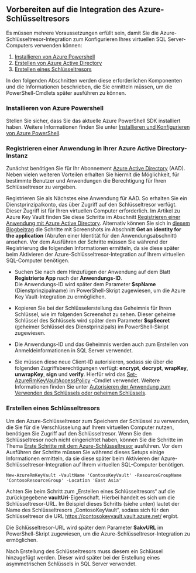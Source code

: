 ## <a name="prepare-for-akv-integration"></a>Vorbereiten auf die Integration des Azure-Schlüsseltresors
Es müssen mehrere Voraussetzungen erfüllt sein, damit Sie die Azure-Schlüsseltresor-Integration zum Konfigurieren Ihres virtuellen SQL Server-Computers verwenden können: 

1. [Installieren von Azure Powershell](#install-azure-powershell)
2. [Erstellen von Azure Active Directory](#create-an-azure-active-directory)
3. [Erstellen eines Schlüsseltresors](#create-a-key-vault)

In den folgenden Abschnitten werden diese erforderlichen Komponenten und die Informationen beschrieben, die Sie ermitteln müssen, um die PowerShell-Cmdlets später ausführen zu können.

### <a name="install-azure-powershell"></a>Installieren von Azure Powershell
Stellen Sie sicher, dass Sie das aktuelle Azure PowerShell SDK installiert haben. Weitere Informationen finden Sie unter [Installieren und Konfigurieren von Azure PowerShell](/powershell/azureps-cmdlets-docs).

### <a name="register-an-application-in-your-azure-active-directory"></a>Registrieren einer Anwendung in Ihrer Azure Active Directory-Instanz
Zunächst benötigen Sie für Ihr Abonnement [Azure Active Directory](https://azure.microsoft.com/trial/get-started-active-directory/) (AAD). Neben vielen weiteren Vorteilen erhalten Sie hiermit die Möglichkeit, für bestimmte Benutzer und Anwendungen die Berechtigung für Ihren Schlüsseltresor zu vergeben.

Registrieren Sie als Nächstes eine Anwendung für AAD. So erhalten Sie ein Dienstprinzipalkonto, das über Zugriff auf den Schlüsseltresor verfügt. Dieser Zugriff ist für Ihren virtuellen Computer erforderlich. Im Artikel zu Azure Key Vault finden Sie diese Schritte im Abschnitt [Registrieren einer Anwendung mit Azure Active Directory](../articles/key-vault/key-vault-get-started.md#register). Alternativ können Sie sich in [diesem Blogbeitrag](http://blogs.technet.com/b/kv/archive/2015/01/09/azure-key-vault-step-by-step.aspx) die Schritte mit Screenshots im Abschnitt **Get an identity for the application** (Abrufen einer Identität für den Anwendungsabschnitt) ansehen. Vor dem Ausführen der Schritte müssen Sie während der Registrierung die folgenden Informationen ermitteln, da sie diese später beim Aktivieren der Azure-Schlüsseltresor-Integration auf Ihrem virtuellen SQL-Computer benötigen.

* Suchen Sie nach dem Hinzufügen der Anwendung auf dem Blatt **Registrierte App** nach der **Anwendungs-ID**.   
    Die Anwendungs-ID wird später dem Parameter **$spName** (Dienstprinzipalname) im PowerShell-Skript zugewiesen, um die Azure Key Vault-Integration zu ermöglichen. 
* Kopieren Sie bei der Schlüsselerstellung das Geheimnis für Ihren Schlüssel, wie im folgenden Screenshot zu sehen. Dieser geheime Schlüssel des Schlüssels wird später dem Parameter **$spSecret** (geheimer Schlüssel des Dienstprinzipals) im PowerShell-Skript zugewiesen.  

* Die Anwendungs-ID und das Geheimnis werden auch zum Erstellen von Anmeldeinformationen in SQL Server verwendet. 

* Sie müssen diese neue Client-ID autorisieren, sodass sie über die folgenden Zugriffsberechtigungen verfügt: **encrypt**, **decrypt**, **wrapKey**, **unwrapKey**, **sign** und **verify**. Hierfür wird das [Set-AzureRmKeyVaultAccessPolicy](https://msdn.microsoft.com/library/azure/mt603625.aspx) -Cmdlet verwendet. Weitere Informationen finden Sie unter [Autorisieren der Anwendung zum Verwenden des Schlüssels oder geheimen Schlüssels](../articles/key-vault/key-vault-get-started.md#authorize).

### <a name="create-a-key-vault"></a>Erstellen eines Schlüsseltresors
Um den Azure-Schlüsseltresor zum Speichern der Schlüssel zu verwenden, die Sie für die Verschlüsselung auf Ihrem virtuellen Computer nutzen, benötigen Sie Zugriff auf den Schlüsseltresor. Wenn Sie den Schlüsseltresor noch nicht eingerichtet haben, können Sie die Schritte im Thema [Erste Schritte mit dem Azure-Schlüsseltresor](../articles/key-vault/key-vault-get-started.md) ausführen. Vor dem Ausführen der Schritte müssen Sie während dieses Setups einige Informationen ermitteln, da sie diese später beim Aktivieren der Azure-Schlüsseltresor-Integration auf Ihrem virtuellen SQL-Computer benötigen.

    New-AzureRmKeyVault -VaultName 'ContosoKeyVault' -ResourceGroupName 'ContosoResourceGroup' -Location 'East Asia'

Achten Sie beim Schritt zum „Erstellen eines Schlüsseltresors“ auf die zurückgegebene **vaultUri**-Eigenschaft. Hierbei handelt es sich um die Schlüsseltresor-URL. Im Beispiel dieses Schritts (siehe unten) lautet der Name des Schlüsseltresors „ContosoKeyVault“, sodass sich für den Schlüsseltresor die URL https://contosokeyvault.vault.azure.net/ ergibt.

Die Schlüsseltresor-URL wird später dem Parameter **$akvURL** im PowerShell-Skript zugewiesen, um die Azure-Schlüsseltresor-Integration zu ermöglichen.

Nach Erstellung des Schlüsseltresors muss diesem ein Schlüssel hinzugefügt werden. Dieser wird später bei der Erstellung eines asymmetrischen Schlüssels in SQL Server verwendet.
